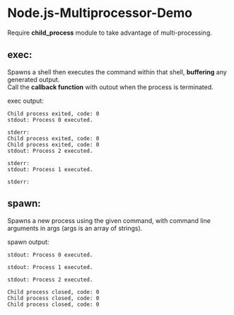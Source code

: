 # Node.js-Multiprocessor-Demo  
Require <strong>child_process</strong> module to take advantage of multi-processing.  
## exec:  
Spawns a shell then executes the command within that shell, <strong>buffering</strong> any generated output.  
Call the <strong>callback function</strong> with outout when the process is terminated.  
  
exec output:  
```
Child process exited, code: 0  
stdout: Process 0 executed.  

stderr:  
Child process exited, code: 0  
Child process exited, code: 0  
stdout: Process 2 executed.  

stderr: 
stdout: Process 1 executed.  

stderr:  
```  
  
## spawn:  
Spawns a new process using the given command, with command line arguments in args (args is an array of strings).  
  
spawn output:  
```
stdout: Process 0 executed.  

stdout: Process 1 executed.  

stdout: Process 2 executed.  

Child process closed, code: 0  
Child process closed, code: 0  
Child process closed, code: 0  
```
